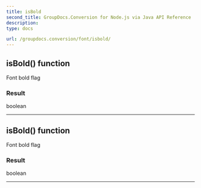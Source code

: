 ```yaml
---
title: isBold
second_title: GroupDocs.Conversion for Node.js via Java API Reference
description: 
type: docs

url: /groupdocs.conversion/font/isbold/
---
```


## isBold()  function
Font bold flag

### Result
boolean


---


## isBold()  function
Font bold flag

### Result
boolean


---


